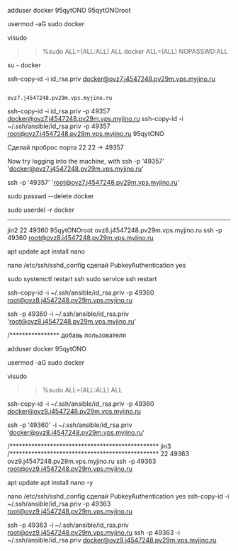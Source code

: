 adduser docker
95qytONO
95qytONOroot

usermod -aG sudo docker

visudo
>> %sudo   ALL=(ALL:ALL) ALL
docker   ALL=(ALL) NOPASSWD:ALL


su - docker

ssh-copy-id -i id_rsa.priv docker@ovz7.j4547248.pv29m.vps.myjino.ru

                                           ovz7.j4547248.pv29m.vps.myjino.ru
ssh-copy-id -i id_rsa.priv -p 49357 docker@ovz7.j4547248.pv29m.vps.myjino.ru
ssh-copy-id -i ~/.ssh/ansible/id_rsa.priv -p 49357 root@ovz7.j4547248.pv29m.vps.myjino.ru
95qytONO

Сделай проброс порта 22
22 -> 49357

Now try logging into the machine, with
ssh -p '49357' 'docker@ovz7.j4547248.pv29m.vps.myjino.ru'

ssh -p '49357' 'root@ovz7.j4547248.pv29m.vps.myjino.ru'

sudo passwd --delete docker

sudo userdel -r docker

************************************************

jin2
22	49360
95qytONOroot
ovz8.j4547248.pv29m.vps.myjino.ru
ssh -p 49360 root@ovz8.j4547248.pv29m.vps.myjino.ru

apt update
apt install nano

nano /etc/ssh/sshd_config
сделай
PubkeyAuthentication yes


sudo systemctl restart ssh
sudo service ssh restart

ssh-copy-id -i ~/.ssh/ansible/id_rsa.priv -p 49360 root@ovz8.j4547248.pv29m.vps.myjino.ru

ssh -p 49360 -i ~/.ssh/ansible/id_rsa.priv 'root@ovz8.j4547248.pv29m.vps.myjino.ru'

/****************
добавь пользователя

adduser docker
95qytONO

usermod -aG sudo docker

visudo
>> %sudo   ALL=(ALL:ALL) ALL

ssh-copy-id -i ~/.ssh/ansible/id_rsa.priv -p 49360 docker@ovz8.j4547248.pv29m.vps.myjino.ru

ssh -p '49360' -i ~/.ssh/ansible/id_rsa.priv 'docker@ovz8.j4547248.pv29m.vps.myjino.ru'

/************************************************
jin3
/************************************************
22	49363
ovz9.j4547248.pv29m.vps.myjino.ru
ssh -p 49363 root@ovz9.j4547248.pv29m.vps.myjino.ru


apt update
apt install nano -y

nano /etc/ssh/sshd_config
сделай
PubkeyAuthentication yes
ssh-copy-id -i ~/.ssh/ansible/id_rsa.priv -p 49363 root@ovz9.j4547248.pv29m.vps.myjino.ru

ssh -p 49363 -i ~/.ssh/ansible/id_rsa.priv root@ovz9.j4547248.pv29m.vps.myjino.ru
ssh -p 49363 -i ~/.ssh/ansible/id_rsa.priv docker@ovz9.j4547248.pv29m.vps.myjino.ru